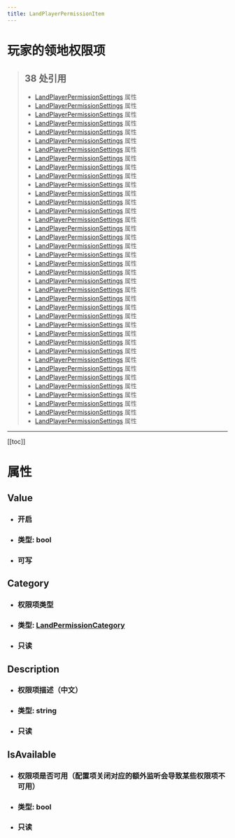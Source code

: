 ```yaml
---
title: LandPlayerPermissionItem
---
```


# 玩家的领地权限项

> ## 38 处引用
> - [LandPlayerPermissionSettings](../types/LandPlayerPermissionSettings.md#AttackBlock) 属性
> - [LandPlayerPermissionSettings](../types/LandPlayerPermissionSettings.md#AttackMob) 属性
> - [LandPlayerPermissionSettings](../types/LandPlayerPermissionSettings.md#AttackPlayer) 属性
> - [LandPlayerPermissionSettings](../types/LandPlayerPermissionSettings.md#BlockExplode) 属性
> - [LandPlayerPermissionSettings](../types/LandPlayerPermissionSettings.md#BlockFallInto) 属性
> - [LandPlayerPermissionSettings](../types/LandPlayerPermissionSettings.md#DestroyBlock) 属性
> - [LandPlayerPermissionSettings](../types/LandPlayerPermissionSettings.md#DispenseItem) 属性
> - [LandPlayerPermissionSettings](../types/LandPlayerPermissionSettings.md#DropItem) 属性
> - [LandPlayerPermissionSettings](../types/LandPlayerPermissionSettings.md#EndermanUseBlock) 属性
> - [LandPlayerPermissionSettings](../types/LandPlayerPermissionSettings.md#EntityExplode) 属性
> - [LandPlayerPermissionSettings](../types/LandPlayerPermissionSettings.md#FarmLandDecay) 属性
> - [LandPlayerPermissionSettings](../types/LandPlayerPermissionSettings.md#FarmLandDecayByPlayer) 属性
> - [LandPlayerPermissionSettings](../types/LandPlayerPermissionSettings.md#FireSpread) 属性
> - [LandPlayerPermissionSettings](../types/LandPlayerPermissionSettings.md#Fireworks) 属性
> - [LandPlayerPermissionSettings](../types/LandPlayerPermissionSettings.md#FishingHook) 属性
> - [LandPlayerPermissionSettings](../types/LandPlayerPermissionSettings.md#GrowTree) 属性
> - [LandPlayerPermissionSettings](../types/LandPlayerPermissionSettings.md#HopperPull) 属性
> - [LandPlayerPermissionSettings](../types/LandPlayerPermissionSettings.md#InteractBlock) 属性
> - [LandPlayerPermissionSettings](../types/LandPlayerPermissionSettings.md#InteractEntity) 属性
> - [LandPlayerPermissionSettings](../types/LandPlayerPermissionSettings.md#InteractLecternBlock) 属性
> - [LandPlayerPermissionSettings](../types/LandPlayerPermissionSettings.md#LightningBolt) 属性
> - [LandPlayerPermissionSettings](../types/LandPlayerPermissionSettings.md#LiquidFlowing) 属性
> - [LandPlayerPermissionSettings](../types/LandPlayerPermissionSettings.md#ManageLandTip) 属性
> - [LandPlayerPermissionSettings](../types/LandPlayerPermissionSettings.md#ManagePermission) 属性
> - [LandPlayerPermissionSettings](../types/LandPlayerPermissionSettings.md#ManageShared) 属性
> - [LandPlayerPermissionSettings](../types/LandPlayerPermissionSettings.md#ManageSubLand) 属性
> - [LandPlayerPermissionSettings](../types/LandPlayerPermissionSettings.md#ManageTeleport) 属性
> - [LandPlayerPermissionSettings](../types/LandPlayerPermissionSettings.md#OpenContainer) 属性
> - [LandPlayerPermissionSettings](../types/LandPlayerPermissionSettings.md#PickUpItem) 属性
> - [LandPlayerPermissionSettings](../types/LandPlayerPermissionSettings.md#PistonPush) 属性
> - [LandPlayerPermissionSettings](../types/LandPlayerPermissionSettings.md#PlaceBlock) 属性
> - [LandPlayerPermissionSettings](../types/LandPlayerPermissionSettings.md#SculkSpread) 属性
> - [LandPlayerPermissionSettings](../types/LandPlayerPermissionSettings.md#SpongeAbsorbWater) 属性
> - [LandPlayerPermissionSettings](../types/LandPlayerPermissionSettings.md#TurtleEggDestroy) 属性
> - [LandPlayerPermissionSettings](../types/LandPlayerPermissionSettings.md#TurtleEggDestroyByPlayer) 属性
> - [LandPlayerPermissionSettings](../types/LandPlayerPermissionSettings.md#UseItemFrame) 属性
> - [LandPlayerPermissionSettings](../types/LandPlayerPermissionSettings.md#UseItemOn) 属性
> - [LandPlayerPermissionSettings](../types/LandPlayerPermissionSettings.md#ZombieBreakDoor) 属性
---

[[toc]]

# 属性
## Value
- ### 开启
- ### 类型: bool
- ### 可写
## Category
- ### 权限项类型
- ### 类型: [LandPermissionCategory](../enums/LandPermissionCategory.md)
- ### 只读
## Description
- ### 权限项描述（中文）
- ### 类型: string
- ### 只读
## IsAvailable
- ### 权限项是否可用（配置项关闭对应的额外监听会导致某些权限项不可用）
- ### 类型: bool
- ### 只读